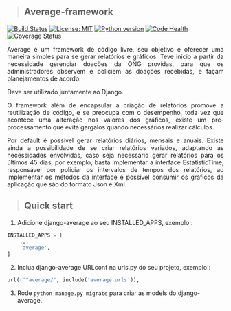 >## Average-framework

[![Build Status](https://travis-ci.org/amigos-do-gesiel/average.svg?branch=development)](https://travis-ci.org/amigos-do-gesiel/average)
[![License: MIT](https://img.shields.io/badge/License-MIT-green.svg)](https://opensource.org/licenses/MIT)
[![Python version](https://img.shields.io/badge/python-3.5-orange.svg)](https://img.shields.io/badge/python-3.5-orange.svg)
[![Code Health](https://landscape.io/github/amigos-do-gesiel/average/master/landscape.svg?style=flat)](https://landscape.io/github/amigos-do-gesiel/average/master)
[![Coverage Status](https://coveralls.io/repos/github/amigos-do-gesiel/average/badge.svg?branch=development)](https://coveralls.io/github/amigos-do-gesiel/average?branch=development)

<p align="justify">Average é um framework de código livre, seu objetivo é oferecer uma maneira simples para se gerar relatórios e gráficos. Teve inicio a partir da necessidade gerenciar doações da ONG providas, para que os administradores observem e policiem as doações recebidas, e façam planejamentos de acordo.</p>
<p align="justify"> Deve ser utilizado juntamente ao Django.</p>
<p align="justify"> O framework além de encapsular a criação de relatórios promove a reutilização de código, e se preocupa com o desempenho, toda vez que acontece uma alteração nos valores dos gráficos, existe um pre-processamento que evita gargalos quando necessários realizar cálculos. </p>  
<p align="justify"> Por default é possível gerar relatórios diários, mensais e anuais. Existe ainda a possibilidade de se criar relatórios variados, adaptando as necessidades envolvidas, caso seja necessário gerar relatórios para os últimos 45 dias, por exemplo, basta implementar a interface EstatisticTime, responsável por policiar os intervalos de tempos dos relatórios, ao implementar os métodos da interface é possível consumir os gráficos da aplicação que são do formato Json e Xml.</p>

>## Quick start

1. Adicione django-average ao seu INSTALLED_APPS, exemplo::

```python
INSTALLED_APPS = [
    ...
    'average',
]
```

2. Inclua django-average URLconf na urls.py do seu projeto, exemplo::

```python
url(r'^average/', include('average.urls')),
```

3. Rode `python manage.py migrate` para criar as models do django-average.
